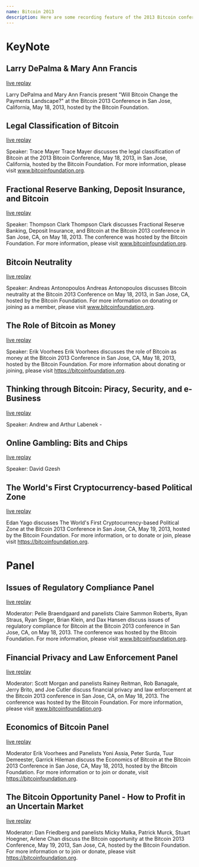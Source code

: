 ```yaml
---
name: Bitcoin 2013
description: Here are some recording feature of the 2013 Bitcoin confernece hold in in San Jose, California, May 18, 2013, hosted by the Bitcoin Foundation.
---
```


# KeyNote

## Larry DePalma & Mary Ann Francis 

[live replay](https://youtu.be/DbZta4lvP_M?si=LP6OxDebSWku-H27)

Larry DePalma and Mary Ann Francis present "Will Bitcoin Change the Payments Landscape?" at the Bitcoin 2013 Conference in San Jose, California, May 18, 2013, hosted by the Bitcoin Foundation.

## Legal Classification of Bitcoin 

[live replay](https://youtu.be/bW6hxEuoHAI?si=FyQ4Naj4tp9T3luh)

Speaker: Trace Mayer
Trace Mayer discusses the legal classification of Bitcoin at the 2013 Bitcoin Conference, May 18, 2013, in San Jose, California, hosted by the Bitcoin Foundation.  For more information, please visit www.bitcoinfoundation.org.

## Fractional Reserve Banking, Deposit Insurance, and Bitcoin

[live replay](https://youtu.be/uGesuY4gvDU?si=7DjwshOC4DmDYBy4)

Speaker: Thompson Clark
Thompson Clark discusses Fractional Reserve Banking, Deposit Insurance, and Bitcoin at the Bitcoin 2013 conference in San Jose, CA, on May 18, 2013.  The conference was hosted by the Bitcoin Foundation.  For more information, please visit www.bitcoinfoundation.org.

## Bitcoin Neutrality

[live replay](https://youtu.be/BT8FXQN-9-A?si=kHLOUwzXLg3XSajQ)

Speaker: Andreas Antonopoulos 
Andreas Antonopoulos discusses Bitcoin neutrality at the Bitcoin 2013 Conference on May 18, 2013, in San Jose, CA, hosted by the Bitcoin Foundation.  For more information on donating or joining as a member, please visit www.bitcoinfoundation.org.

## The Role of Bitcoin as Money

[live replay](https://www.youtube.com/watch?v=H2YllvbJo6g)

Speaker: Erik Voorhees
Erik Voorhees discusses the role of Bitcoin as money at the Bitcoin 2013 Conference in San Jose, CA, May 18, 2013, hosted by the Bitcoin Foundation.  For more information about donating or joining, please visit https://bitcoinfoundation.org.

##  Thinking through Bitcoin: Piracy, Security, and e-Business 

[live replay](https://youtu.be/alQ5q65QZF8?si=BNmMSUTMFX59dwEX)

Speaker: Andrew and Arthur Labenek - 

## Online Gambling: Bits and Chips 

[live replay](https://youtu.be/qcfhzcF6RcE?si=Np-0QrUI4JsiFakT)

Speaker:  David Gzesh 

## The World's First Cryptocurrency-based Political Zone 

[live replay](https://youtu.be/3-oySaDJHoI?si=V6Zr5pYClrZWtreI)

Edan Yago discusses The World's First Cryptocurrency-based Political Zone at the Bitcoin 2013 Conference in San Jose, CA, May 19, 2013, hosted by the Bitcoin Foundation.  For more information, or to donate or join, please visit https://bitcoinfoundation.org.

# Panel

## Issues of Regulatory Compliance Panel

[live replay](https://youtu.be/QvXlN5rG8TQ?si=CzBa74CGOTIn1Fvj)

Moderator: Pelle Braendgaard and panelists Claire Sammon Roberts, Ryan Straus, Ryan Singer, Brian Klein, and Dax Hansen discuss issues of regulatory compliance for Bitcoin at the Bitcoin 2013 conference in San Jose, CA, on May 18, 2013.  The conference was hosted by the Bitcoin Foundation.  For more information, please visit www.bitcoinfoundation.org.

## Financial Privacy and Law Enforcement Panel 

[live replay](https://youtu.be/wxrV_5XI-RY?si=BeXFJ7pknjrnlDUX)

Moderator: Scott Morgan and panelists Rainey Reitman, Rob Banagale, Jerry Brito, and Joe Cutler discuss financial privacy and law enforcement at the Bitcoin 2013 conference in San Jose, CA, on May 18, 2013.  The conference was hosted by the Bitcoin Foundation.  For more information, please visit www.bitcoinfoundation.org.

## Economics of Bitcoin Panel 

[live replay](https://youtu.be/KXxqh8FX0iI?si=zRkNWH0-Yz2_BIy-)

Moderator Erik Voorhees and Panelists Yoni Assia, Peter Surda, Tuur Demeester, Garrick Hileman discuss the Economics of Bitcoin at the Bitcoin 2013 Conference in San Jose, CA, May 18, 2013, hosted by the Bitcoin Foundation.  For more information or to join or donate, visit https://bitcoinfoundation.org.

## The Bitcoin Opportunity Panel - How to Profit in an Uncertain Market

[live replay](https://youtu.be/v-lIBRir1F8?si=rNcpyICoP3p8VvJ2)

Moderator: Dan Friedberg and panelists Micky Malka, Patrick Murck, Stuart Hoegner, Arlene Chan discuss the Bitcoin opportunity at the Bitcoin 2013 Conference, May 19, 2013, San Jose, CA, hosted by the Bitcoin Foundation.  For more information or to join or donate, please visit https://bitcoinfoundation.org.
